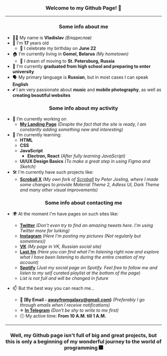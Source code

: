 <h3 align="center">Welcome to my Github Page! 👋</h3>

***

<h3 align="center">Some info about me</h3>

- 🙋‍♂️ My name is **Vladislav** *(Владислав)*
-  🎂 I'm **17** years old
   - 📆 I celebrate my birthday on **June 22**
- 🏠 I'm currently living in **Gomel, Belarus** *(My hometown)*
  - 🚄 I dream of moving to **St. Petersburg, Russia**
- 🏫 I'm currently **graduated from high school and preparing to enter university**
- 🗣 My primary language is **Russian**, but in most cases I can speak **English**
- 💕 I am very passionate about **music** and **mobile photography**, as well as **creating beautiful websites**

<h3 align="center">Some info about my activity</h3>

- 🔭 I’m currently working on
  - **[My Landing Page](https://secondthunder.github.io)** *(Despite the fact that the site is ready, I am constantly adding something new and interesting)*
- 🌱 I’m currently learning:
  - **HTML**
  - **CSS**
  - **JavaScript**
    - **Electron, React** *(After fully learning JavaScript)*
  - **UI/UX Design Basics** *(To make a great step in using Figma and Sketch)*
- 🛠 I'm currently have such projects like:
  - **[Scroball X](https://github.com/SecondThundeR/Scroball-X)** *(My own fork of [Scroball](https://github.com/peterjosling/scroball) by Peter Josling, where I made some changes to provide Material Theme 2, Adless UI, Dark Theme and many other visual improvements)*

<h3 align="center">Some info about contacting me</h3>

- 🌍 At the moment I'm have pages on such sites like:
  - **[Twitter](https://twitter.com/scndthndr)** *(Don't even try to find an amazing tweets here. I'm using Twitter more for lurking)*
  - **[Instagram](https://instagram.com/AwayFromGalaxy)** *(Here I'm posting my pictures (Not regularly but sometimes))*
  - **[VK](https://vk.com/secondthunder)** *(My page in VK, Russian social site)*
  - **[Last.fm](https://last.fm/user/AwayFromGalaxy)** *(Here you can find what I'm listening right now and explore what I have been listening to during the entire creation of my account)*
  - **[Spotify](https://open.spotify.com/user/secondthunder)** *(Just my social page on Spotify. Feel free to follow me and listen to my self curated playlist at the bottom of the page)*
  - *List is not full and will be changed in future*

- 📫 But the best way you can reach me...
  - 📧 **[By Email - awayfromgalaxy@gmail.com)** *(Preferably I go through emails when I receive notifications)*
  - ✈ **[In Telegram](https://t.me/secondthunder)** *(Don't be shy to write to me first)*
  - 🕖 My active time: **From 10 A.M. till 1 A.M.**

***

<h3 align="center">Well, my Github page isn't full of big and great projects, but this is only a beginning of my wonderful journey to the world of programming 🎆</h3>

